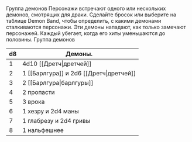 Группа демонов
Персонажи встречают одного или нескольких демонов, смотрящих
для драки. Сделайте бросок или выберите на таблице Demon Band, чтобы
определить, с какими демонами сталкиваются персонажи. Эти
демоны нападают, как только замечают персонажей.
Каждый убегает, когда его хиты уменьшаются до половины.
Группа демонов

| d8  | Демоны.                                 |
| --- | --------------------------------------- |
| 1   | 4d10 [[Дретч\|дретчей]]                 |
| 2   | 1 [[Барлгура]] и 2d6 [[Дретч\|дретчей]] |
| 3   | 2 [[Барлгура\|барлгуры]]                |
| 4   | 2 пропасти                              |
| 5   | 3 врока                                 |
| 6   | 1 хезру и 2d4 маны                      |
| 7   | 1 глабрезу и 2d4 гривы                  |
| 8   | 1 нальфешнее                            |

